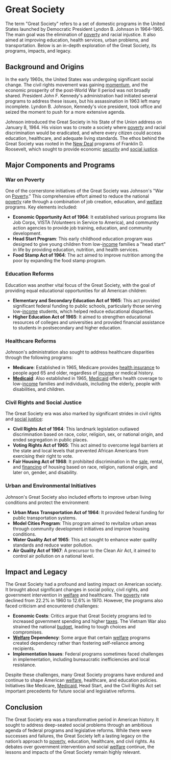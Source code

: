 # Great Society

The term "Great Society" refers to a set of domestic programs in the United States launched by Democratic President Lyndon B. Johnson in 1964–1965. The main goal was the elimination of [poverty](../p/poverty.md) and racial injustice. It also aimed at improving education, health services, urban problems, and transportation. Below is an in-depth exploration of the Great Society, its programs, impacts, and legacy.

## Background and Origins

In the early 1960s, the United States was undergoing significant social change. The civil rights movement was gaining [momentum](../m/momentum.md), and the economic prosperity of the post-World War II period was not broadly shared. President John F. Kennedy's administration had initiated several programs to address these issues, but his assassination in 1963 left many incomplete. Lyndon B. Johnson, Kennedy's vice president, took office and seized the moment to push for a more extensive agenda.

Johnson introduced the Great Society in his State of the Union address on January 8, 1964. His vision was to create a society where [poverty](../p/poverty.md) and racial discrimination would be eradicated, and where every citizen could access education, healthcare, and adequate living standards. The ethos behind the Great Society was rooted in the [New Deal](../n/new_deal.md) programs of Franklin D. Roosevelt, which sought to provide economic [security](../s/security.md) and [social justice](../s/social_justice.md).

## Major Components and Programs

### War on Poverty

One of the cornerstone initiatives of the Great Society was Johnson's "War on [Poverty](../p/poverty.md)." This comprehensive effort aimed to reduce the national [poverty](../p/poverty.md) rate through a combination of job creation, education, and [welfare](../w/welfare.md) programs. Key elements included:

- **Economic Opportunity Act of 1964**: It established various programs like Job Corps, VISTA (Volunteers in Service to America), and community action agencies to provide job training, education, and community development.
- **Head Start Program**: This early childhood education program was designed to give young children from low-[income](../i/income.md) families a "head start" in life by providing education, nutrition, and health services.
- **Food Stamp Act of 1964**: The act aimed to improve nutrition among the poor by expanding the food stamp program.

### Education Reforms

Education was another vital focus of the Great Society, with the goal of providing equal educational opportunities for all American children:

- **Elementary and Secondary Education Act of 1965**: This act provided significant federal funding to public schools, particularly those serving low-[income](../i/income.md) students, which helped reduce educational disparities.
- **Higher Education Act of 1965**: It aimed to strengthen educational resources of colleges and universities and provided financial assistance to students in postsecondary and higher education.

### Healthcare Reforms

Johnson's administration also sought to address healthcare disparities through the following programs:

- **Medicare**: Established in 1965, Medicare provides [health insurance](../h/health_insurance.md) to people aged 65 and older, regardless of [income](../i/income.md) or medical history.
- **[Medicaid](../m/medicaid.md)**: Also established in 1965, [Medicaid](../m/medicaid.md) offers health coverage to low-[income](../i/income.md) families and individuals, including the elderly, people with disabilities, and children.

### Civil Rights and Social Justice

The Great Society era was also marked by significant strides in civil rights and [social justice](../s/social_justice.md):

- **Civil Rights Act of 1964**: This landmark legislation outlawed discrimination based on race, color, religion, sex, or national origin, and ended segregation in public places.
- **Voting Rights Act of 1965**: This act aimed to overcome legal barriers at the state and local levels that prevented African Americans from exercising their right to vote.
- **Fair Housing Act of 1968**: It prohibited discrimination in the [sale](../s/sale.md), rental, and [financing](../f/financing.md) of housing based on race, religion, national origin, and later on, gender, and disability.

### Urban and Environmental Initiatives

Johnson's Great Society also included efforts to improve urban living conditions and protect the environment:

- **Urban Mass Transportation Act of 1964**: It provided federal funding for public transportation systems.
- **Model Cities Program**: This program aimed to revitalize urban areas through community development initiatives and improve housing conditions.
- **Water Quality Act of 1965**: This act sought to enhance water quality standards and reduce water pollution.
- **Air Quality Act of 1967**: A precursor to the Clean Air Act, it aimed to control air pollution on a national level.

## Impact and Legacy

The Great Society had a profound and lasting impact on American society. It brought about significant changes in social policy, civil rights, and government intervention in [welfare](../w/welfare.md) and healthcare. The [poverty](../p/poverty.md) rate declined from 22.2% in 1960 to 12.6% in 1970. However, the programs also faced criticism and encountered challenges:

- **Economic Costs**: Critics argue that Great Society programs led to increased government spending and higher [taxes](../t/taxes.md). The Vietnam War also strained the national [budget](../b/budget.md), leading to tough choices and compromises.
- **[Welfare](../w/welfare.md) Dependency**: Some argue that certain [welfare](../w/welfare.md) programs created dependency rather than fostering self-reliance among recipients.
- **Implementation Issues**: Federal programs sometimes faced challenges in implementation, including bureaucratic inefficiencies and local resistance.

Despite these challenges, many Great Society programs have endured and continue to shape American [welfare](../w/welfare.md), healthcare, and education policies. Initiatives like Medicare, [Medicaid](../m/medicaid.md), Head Start, and the Civil Rights Act set important precedents for future social and legislative reforms.

## Conclusion

The Great Society era was a transformative period in American history. It sought to address deep-seated social problems through an ambitious agenda of federal programs and legislative reforms. While there were successes and failures, the Great Society left a lasting legacy on the nation’s approach to [poverty](../p/poverty.md), education, healthcare, and civil rights. As debates over government intervention and social [welfare](../w/welfare.md) continue, the lessons and impacts of the Great Society remain highly relevant.